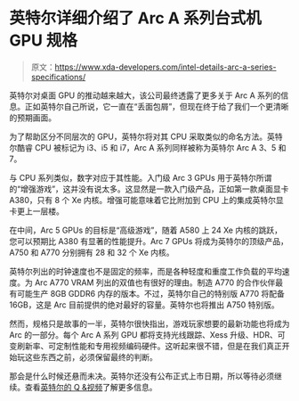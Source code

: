 # 英特尔详细介绍了 Arc A 系列台式机 GPU 规格

> 原文：<https://www.xda-developers.com/intel-details-arc-a-series-specifications/>

英特尔对桌面 GPU 的推动越来越大，该公司最终透露了更多关于 Arc A 系列的信息。正如英特尔自己所说，它一直在“丢面包屑”，但现在终于给了我们一个更清晰的预期画面。

为了帮助区分不同层次的 GPU，英特尔将对其 CPU 采取类似的命名方法。英特尔酷睿 CPU 被标记为 i3、i5 和 i7，Arc A 系列同样被称为英特尔 Arc A 3、5 和 7。

与 CPU 系列类似，数字对应于其性能。入门级 Arc 3 GPUs 用于英特尔所谓的“增强游戏”，这并没有说太多。这显然是一款入门级产品，正如第一款桌面显卡 A380，只有 8 个 Xe 内核。增强可能意味着它比附加到 CPU 上的集成英特尔显卡更上一层楼。

在中间，Arc 5 GPUs 的目标是“高级游戏”，随着 A580 上 24 Xe 内核的跳跃，您可以预期比 A380 有显著的性能提升。Arc 7 GPUs 将成为英特尔的顶级产品，A750 和 A770 分别拥有 28 和 32 个 Xe 内核。

英特尔列出的时钟速度也不是固定的频率，而是各种轻度和重度工作负载的平均速度。为 Arc A770 VRAM 列出的双值也有很好的理由。制造 A770 的合作伙伴最有可能生产 8GB GDDR6 内存的版本。不过，英特尔自己的特别版 A770 将配备 16GB，这是 Arc 目前提供的绝对最好的容量。英特尔也将推出 A750 特别版。

然而，规格只是故事的一半，英特尔很快指出，游戏玩家想要的最新功能也将成为 Arc 的一部分。每个 Arc A 系列 GPU 都将支持光线跟踪、Xess 升级、HDR、可变刷新率、可定制性能和专用视频编码硬件。这听起来很不错，但是在我们真正开始玩这些东西之前，必须保留最终的判断。

那会是什么时候还悬而未决。英特尔还没有公布正式上市日期，所以等待必须继续。查看[英特尔的 Q &视频](https://www.youtube.com/watch?v=NjNl0AcRvdg)了解更多信息。